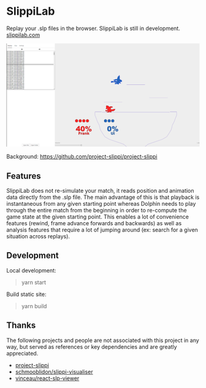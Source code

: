 # SlippiLab

Replay your .slp files in the browser. SlippiLab is still in development.
[slippilab.com](https://www.slippilab.com)

![Example](screenshot.png)

Background: https://github.com/project-slippi/project-slippi

## Features

SlippiLab does not re-simulate your match, it reads position and animation data directly from the .slp file. The main advantage of this is that playback is instantaneous from any given starting point whereas Dolphin needs to play through the entire match from the beginning in order to re-compute the game state at the given starting point. This enables a lot of convenience features (rewind, frame advance forwards and backwards) as well as analysis features that require a lot of jumping around (ex: search for a given situation across replays). 

## Development

Local development:

> yarn start

Build static site:

> yarn build

## Thanks

The following projects and people are not associated with this project in any way, but served as references or key dependencies and are greatly appreciated.

- [project-slippi](https://github.com/project-slippi)
- [schmooblidon/slippi-visualiser](https://github.com/schmooblidon/slippi-visualiser)
- [vinceau/react-slp-viewer](https://github.com/vinceau/react-slp-viewer)
